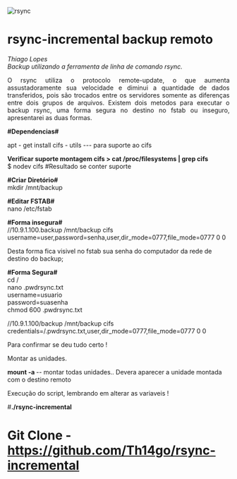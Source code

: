 ![rsync](https://user-images.githubusercontent.com/12428027/37691640-0de9d256-2c92-11e8-9adf-19e4203dc0d3.png)

# rsync-incremental backup remoto
<i>Thiago Lopes</br>
Backup utilizando a ferramenta de linha de comando rsync.</i><br>
<p align="justify">O rsync utiliza o protocolo remote-update, o que aumenta assustadoramente sua velocidade e diminui a quantidade de dados transferidos, pois são trocados entre os servidores somente as diferenças entre dois grupos de arquivos.
Existem dois metodos para executar o backup rsync, uma forma segura no destino no fstab ou inseguro,
apresentarei as duas formas.</p>


<b>#Dependencias#</b>

apt - get install cifs - utils --- para suporte ao cifs

<b>Verificar suporte montagem cifs >  cat /proc/filesystems | grep cifs</b><br>
$ nodev	cifs  #Resultado se conter suporte<br>

<b>#Criar Diretório#</b><br>
mkdir /mnt/backup

<b>#Editar FSTAB#</b><br>
nano /etc/fstab

<b>#Forma insegura#</b><br>
//10.9.1.100.backup /mnt/backup cifs username=user,password=senha,user,dir_mode=0777,file_mode=0777 0 0

Desta forma fica visivel no fstab sua senha do computador da rede de destino do backup;

<b>#Forma Segura#</b><br>
cd / <br>
nano .pwdrsync.txt <br>
username=usuario <br>
password=suasenha <br>
chmod 600 .pwdrsync.txt <br>


//10.9.1.100/backup /mnt/backup cifs credentials=/.pwdrsync.txt,user,dir_mode=0777,file_mode=0777 0 0

Para confirmar se deu tudo certo !

Montar as unidades.

<b>mount -a </b> -- montar todas unidades..
Devera aparecer a unidade montada com o destino remoto

Execução do script, lembrando em alterar as variaveis !

#<b>./rsync-incremental</b>
# Git Clone - https://github.com/Th14go/rsync-incremental
